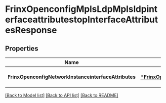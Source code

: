 # FrinxOpenconfigMplsLdpMplsldpinterfaceattributestopInterfaceAttributesResponse

## Properties
Name | Type | Description | Notes
------------ | ------------- | ------------- | -------------
**FrinxOpenconfigNetworkInstanceinterfaceAttributes** | [***FrinxOpenconfigMplsLdpMplsldpinterfaceattributestopInterfaceAttributes**](frinx.openconfig.mpls.ldp.mplsldpinterfaceattributestop.InterfaceAttributes.md) |  | [optional] [default to null]

[[Back to Model list]](../README.md#documentation-for-models) [[Back to API list]](../README.md#documentation-for-api-endpoints) [[Back to README]](../README.md)


